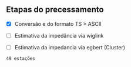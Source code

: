 ## Etapas do precessamento

- [x] Conversão e do formato TS > ASCII
 
- [ ] Estimativa da impedância via wiglink
 
- [ ] Estimativa da impedancia via egbert (Cluster)

`49 estações`
